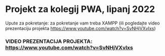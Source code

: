 # Projekt za kolegij PWA, lipanj 2022

Upute za pokretanje:
za pokretanje vam treba XAMPP (ili pogledajte video prezentaciju projekta https://www.youtube.com/watch?v=SvNHjVXvIxs)

### VIDEO PREZENTACIJA PROJEKTA: https://www.youtube.com/watch?v=SvNHjVXvIxs


